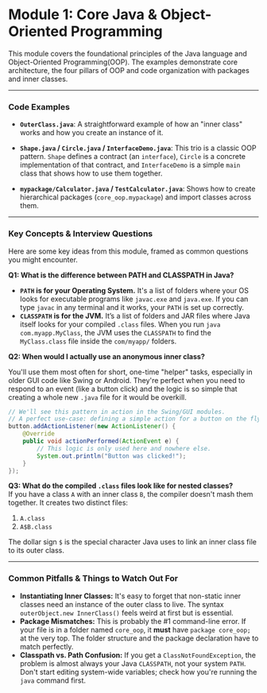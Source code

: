 # Module 1: Core Java & Object-Oriented Programming

This module covers the foundational principles of the Java language and Object-Oriented Programming(OOP). The examples demonstrate core architecture, the four pillars of OOP and code organization with packages and inner classes.

---

### Code Examples

- **`OuterClass.java`**: A straightforward example of how an "inner class" works and how you create an instance of it.

- **`Shape.java` / `Circle.java` / `InterfaceDemo.java`**: This trio is a classic OOP pattern. `Shape` defines a contract (an `interface`), `Circle` is a concrete implementation of that contract, and `InterfaceDemo` is a simple `main` class that shows how to use them together.

- **`mypackage/Calculator.java` / `TestCalculator.java`**: Shows how to create hierarchical packages (`core_oop.mypackage`) and import classes across them.

---

### Key Concepts & Interview Questions

Here are some key ideas from this module, framed as common questions you might encounter.

**Q1: What is the difference between PATH and CLASSPATH in Java?**

- **`PATH` is for your Operating System.** It's a list of folders where your OS looks for executable programs like `javac.exe` and `java.exe`. If you can type `javac` in any terminal and it works, your `PATH` is set up correctly.
- **`CLASSPATH` is for the JVM.** It’s a list of folders and JAR files where Java itself looks for your compiled `.class` files. When you run `java com.myapp.MyClass`, the JVM uses the `CLASSPATH` to find the `MyClass.class` file inside the `com/myapp/` folders.

**Q2: When would I actually use an anonymous inner class?**

You'll use them most often for short, one-time "helper" tasks, especially in older GUI code like Swing or Android. They're perfect when you need to respond to an event (like a button click) and the logic is so simple that creating a whole new `.java` file for it would be overkill.

```java
// We'll see this pattern in action in the Swing/GUI modules.
// A perfect use-case: defining a simple action for a button on the fly.
button.addActionListener(new ActionListener() {
    @Override
    public void actionPerformed(ActionEvent e) {
        // This logic is only used here and nowhere else.
        System.out.println("Button was clicked!");
    }
});
```

**Q3: What do the compiled `.class` files look like for nested classes?**  
If you have a class `A` with an inner class `B`, the compiler doesn't mash them together. It creates two distinct files:

1.  `A.class`
2.  `A$B.class`

The dollar sign `$` is the special character Java uses to link an inner class file to its outer class.

---

### Common Pitfalls & Things to Watch Out For

- **Instantiating Inner Classes:** It's easy to forget that non-static inner classes need an instance of the outer class to live. The syntax `outerObject.new InnerClass()` feels weird at first but is essential.
- **Package Mismatches:** This is probably the #1 command-line error. If your file is in a folder named `core_oop`, it **must** have `package core_oop;` at the very top. The folder structure and the package declaration have to match perfectly.
- **Classpath vs. Path Confusion:** If you get a `ClassNotFoundException`, the problem is almost always your Java `CLASSPATH`, not your system `PATH`. Don't start editing system-wide variables; check how you're running the `java` command first.